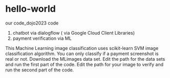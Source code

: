 # hello-world

our code_dojo2023 code
1. chatbot via dialogflow ( via Google Cloud Client Libraries) 
2. payment verification via ML

This Machine Learning image classification uses scikit-learn SVM image classification algorithm. You can only classify if a payment screenshot is real or not. Download the MLimages data set. Edit the path for the data sets and run the first part of the code. Edit the path for your image to verify and run the second part of the code.
